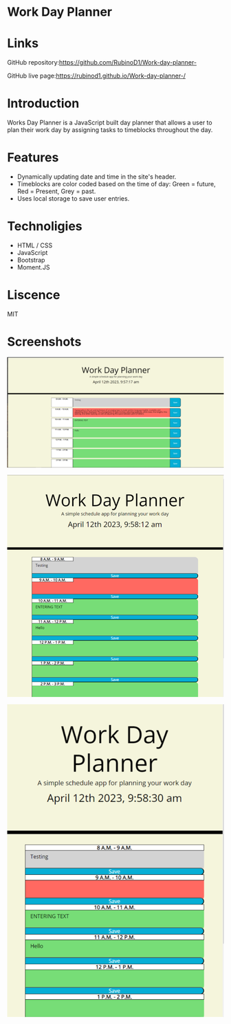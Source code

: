 # Work Day Planner

# Links
GitHub repository:https://github.com/RubinoD1/Work-day-planner-

GitHub live page:https://rubinod1.github.io/Work-day-planner-/

# Introduction

Works Day Planner is a JavaScript built day planner that allows a user to plan their work day by assigning tasks to timeblocks throughout the day. 

# Features

- Dynamically updating date and time in the site's header. 
- Timeblocks are color coded based on the time of day: Green = future, Red = Present, Grey = past. 
- Uses local storage to save user entries. 


# Technoligies 
- HTML / CSS
- JavaScript 
- Bootstrap 
- Moment.JS

# Liscence

MIT 

# Screenshots

![Live site screenshots](/assets/images/image1.png)

![Live site screenshots](/assets/images/image2.png)

![Live site screenshots](/assets/images/image3.png)